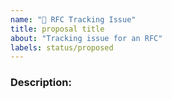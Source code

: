 ```yaml
---
name: "👀 RFC Tracking Issue"
title: proposal title
about: "Tracking issue for an RFC"
labels: status/proposed
---
```


### Description:
<!-- A short description of your proposed project -->
